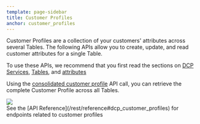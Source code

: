 ```yaml
---
template: page-sidebar
title: Customer Profiles
anchor: customer_profiles
---
```


Customer Profiles are a collection of your customers' attributes across several Tables. The following APIs allow you to create, update, and read customer attributes for a single Table.

To use these APIs, we recommend that you first read the sections on
[DCP Services](/rest/reference#dcp_services), [Tables](/rest/reference#dcp_tables),
and [attributes](/rest/reference#dcp_attributes)

Using the [consolidated customer profile](/rest/reference/#consolidated-profile) API call, you can retrieve
the complete Customer Profile across all Tables.

<img src="/assets/img/dcp/customer_profiles.png">

<div class="attention attention--warning push--bottom">
See the [API Reference](/rest/reference#dcp_customer_profiles) for endpoints related to customer profiles
</div>

